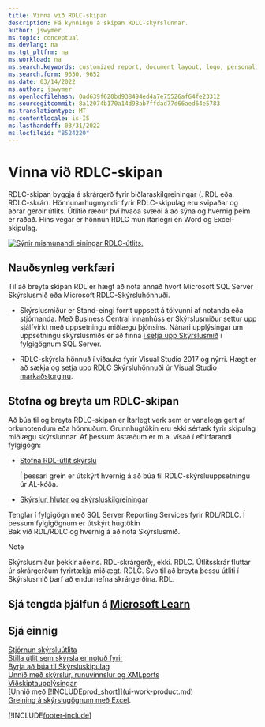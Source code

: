```yaml
---
title: Vinna við RDLC-skipan
description: Fá kynningu á skipan RDLC-skýrslunnar.
author: jswymer
ms.topic: conceptual
ms.devlang: na
ms.tgt_pltfrm: na
ms.workload: na
ms.search.keywords: customized report, document layout, logo, personalize
ms.search.form: 9650, 9652
ms.date: 03/14/2022
ms.author: jswymer
ms.openlocfilehash: 0ad639f620bd938494ed4a7e75526af64fe23312
ms.sourcegitcommit: 8a12074b170a14d98ab7ffdad77d66aed64e5783
ms.translationtype: MT
ms.contentlocale: is-IS
ms.lasthandoff: 03/31/2022
ms.locfileid: "8524220"
---
```

# <a name="working-with-rdlc-layouts"></a>Vinna við RDLC-skipan

RDLC-skipan byggja á skrárgerð fyrir biðlaraskilgreiningar (. RDL eða. RDLC-skrár). Hönnunarhugmyndir fyrir RDLC-skipulag eru svipaðar og aðrar gerðir útlits. Útlitið ræður því hvaða svæði á að sýna og hvernig þeim er raðað. Hins vegar er hönnun RDLC mun ítarlegri en Word og Excel-skipulag.

[![Sýnir mismunandi einingar RDLC-útlits.](media/rdlc-layout.png)](media/rdlc-layout.png#lightbox)

## <a name="required-tools"></a>Nauðsynleg verkfæri

Til að breyta skipan RDL er hægt að nota annað hvort Microsoft SQL Server Skýrslusmið eða Microsoft RDLC-Skýrsluhönnuði.

- Skýrslusmiður er Stand-eingi forrit uppsett á tölvunni af notanda eða stjórnanda. Með Business Central innanhúss er Skýrslusmiður settur upp sjálfvirkt með uppsetningu miðlægu þjónsins. Nánari upplýsingar um uppsetningu skýrslusmiðs er að finna [í setja upp Skýrslusmið](/sql/reporting-services/install-windows/install-report-builder) í fylgigögnum SQL Server.

- RDLC-skýrsla hönnuð í viðauka fyrir Visual Studio 2017 og nýrri. Hægt er að sækja og setja upp RDLC Skýrsluhönnuði úr [Visual Studio markaðstorginu](https://marketplace.visualstudio.com/items?itemName=ProBITools.MicrosoftRdlcReportDesignerforVisualStudio-18001).

## <a name="create-and-modify-rdlc-layouts"></a>Stofna og breyta um RDLC-skipan

Að búa til og breyta RDLC-skipan er Ítarlegt verk sem er vanalega gert af orkunotendum eða hönnuðum. Grunnhugtökin eru ekki sértæk fyrir skipulag miðlægu skýrslunnar. Af þessum ástæðum er m.a. vísað í eftirfarandi fylgigögn:

- [Stofna RDL-útlit skýrslu](/dynamics365/business-central/dev-itpro/developer/devenv-howto-rdl-report-layout)

    Í þessari grein er útskýrt hvernig á að búa til RDLC-skýrsluuppsetningu úr AL-kóða.

- [Skýrslur, hlutar og skýrsluskilgreiningar](/sql/reporting-services/report-design/reports-report-parts-and-report-definitions-report-builder-and-ssrs?)

 Tenglar í fylgigögn með SQL Server Reporting Services fyrir RDL/RDLC. Í þessum fylgigögnum er útskýrt hugtökin  
Bak við RDL/RDLC og hvernig á að nota Skýrslusmið.

> [!NOTE]
> Skýrslusmiður þekkir aðeins. RDL-skrárgerð;, ekki. RDLC. Útlitsskrár fluttar úr skrárgerðum fyrirtækja miðlægt. RDLC. Svo til að breyta þessu útliti í Skýrslusmið þarf að endurnefna skrárgerðina. RDL.

## <a name="see-related-training-at-microsoft-learn"></a>Sjá tengda þjálfun á [Microsoft Learn](/learn/modules/change-documents-dynamics-365-business-central/index)

## <a name="see-also"></a>Sjá einnig

[Stjórnun skýrsluútlita](ui-manage-report-layouts.md)  
[Stilla útlit sem skýrsla er notuð fyrir](ui-set-report-layout.md)  
[Byrja að búa til Skýrsluskipulag](ui-get-started-layouts.md)  
[Unnið með skýrslur, runuvinnslur og XMLports](ui-work-report.md)  
[Viðskiptaupplýsingar](bi.md)  
[Unnið með [!INCLUDE[prod_short](includes/prod_short.md)]](ui-work-product.md)  
[Greining á skýrslugögnum með Excel](report-analyze-excel.md).

[!INCLUDE[footer-include](includes/footer-banner.md)]